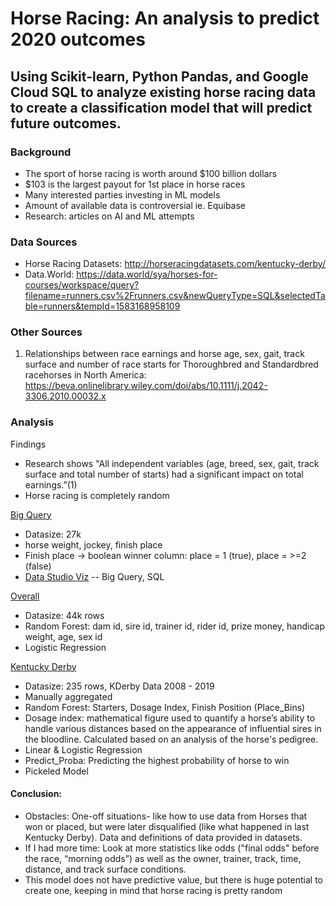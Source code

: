 # Horse Racing: An analysis to predict 2020 outcomes

## Using Scikit-learn, Python Pandas, and Google Cloud SQL to analyze existing horse racing data to create a classification model that will predict future outcomes. 

### Background
- The sport of horse racing is worth around $100 billion dollars
- $103 is the largest payout for 1st place in horse races 
- Many interested parties investing in ML models 
- Amount of available data is controversial ie. Equibase 
- Research: articles on AI and ML attempts


### Data Sources
- Horse Racing Datasets: http://horseracingdatasets.com/kentucky-derby/
- Data.World: https://data.world/sya/horses-for-courses/workspace/query?filename=runners.csv%2Frunners.csv&newQueryType=SQL&selectedTable=runners&tempId=1583168958109

### Other Sources
1. Relationships between race earnings and horse age, sex, gait, track surface and number of race starts for Thoroughbred and Standardbred racehorses in North America: https://beva.onlinelibrary.wiley.com/doi/abs/10.1111/j.2042-3306.2010.00032.x


### Analysis 
Findings 
- Research shows "All independent variables (age, breed, sex, gait, track surface and total number of starts) had a significant impact on total earnings.”(1)
- Horse racing is completely random 

<a href="https://console.cloud.google.com/bigquery?folder=true&organizationId=true&orgonly=true&project=final-project-269915&supportedpurview=project&j=bq:US:bquxjob_51b444c6_1709be1f532&page=queryresults">Big Query</a>
- Datasize: 27k
- horse weight, jockey, finish place
- Finish place -> boolean winner column: place = 1 (true), place = >=2 (false)
- <a href="https://datastudio.google.com/u/0/explorer/7454d1e9-8bd8-4e29-a638-e4e725399b48">Data Studio Viz</a>
-- Big Query, SQL 

<a href="http://localhost:8888/notebooks/FinalProject_OverallPredicts.ipynb">Overall</a>
- Datasize: 44k rows 
- Random Forest: dam id, sire id, trainer id, rider id, prize money, handicap weight, age, sex id
- Logistic Regression

<a href="http://localhost:8888/notebooks/FinalProject_KentuckyDerby.ipynb#.ipynb">Kentucky Derby</a>
- Datasize: 235 rows, KDerby Data 2008 - 2019 
- Manually aggregated 
- Random Forest: Starters, Dosage Index, Finish Position (Place_Bins)
- Dosage index: mathematical figure used to quantify a horse’s ability to handle various distances based on the appearance of influential sires in the bloodline. Calculated based on an analysis of the horse's pedigree.
- Linear & Logistic Regression 
- Predict_Proba: Predicting the highest probability of horse to win 
- Pickeled Model 

#### Conclusion: 
- Obstacles: One-off situations- like how to use data from Horses that won or placed, but were later disqualified (like what happened in last Kentucky Derby). Data and definitions of data provided in datasets.
- If I had more time: Look at more statistics like odds ("final odds" before the race, “morning odds”) as well as the owner, trainer, track, time, distance, and track surface conditions. 
- This model does not have predictive value, but there is huge potential to create one, keeping in mind that horse racing is pretty random


